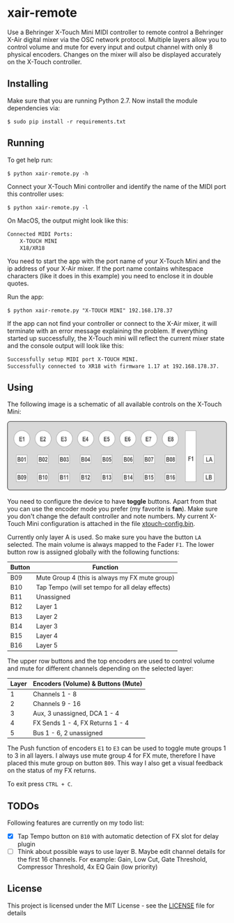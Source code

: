 # xair-remote

Use a Behringer X-Touch Mini MIDI controller to remote control a Behringer X-Air digital mixer via the OSC network protocol. Multiple layers allow you to control volume and mute for every input and output channel with only 8 physical encoders. Changes on the mixer will also be displayed accurately on the X-Touch controller.

## Installing

Make sure that you are running Python 2.7. Now install the module dependencies via:

	$ sudo pip install -r requirements.txt

## Running

To get help run:

	$ python xair-remote.py -h

Connect your X-Touch Mini controller and identify the name of the MIDI port this controller uses:

	$ python xair-remote.py -l

On MacOS, the output might look like this:

	Connected MIDI Ports:
	    X-TOUCH MINI
	    X18/XR18

You need to start the app with the port name of your X-Touch Mini and the ip address of your X-Air mixer. If the port name contains whitespace characters (like it does in this example) you need to enclose it in double quotes.

Run the app:

	$ python xair-remote.py "X-TOUCH MINI" 192.168.178.37

If the app can not find your controller or connect to the X-Air mixer, it will terminate with an error message explaining the problem. If everything started up successfully, the X-Touch mini will reflect the current mixer state and the console output will look like this:

	Successfully setup MIDI port X-TOUCH MINI.
	Successfully connected to XR18 with firmware 1.17 at 192.168.178.37.

## Using

The following image is a schematic of all available controls on the X-Touch Mini:

![X-Touch Mini controls](img/xtm-layout.png)

You need to configure the device to have **toggle** buttons. Apart from that you can use the encoder mode you prefer (my favorite is **fan**). Make sure you don't change the default controller and note numbers. My current X-Touch Mini configuration is attached in the file [xtouch-config.bin](xtouch-config.bin).

Currently only layer A is used. So make sure you have the button `LA` selected. The main volume is always mapped to the Fader `F1`. The lower button row is assigned globally with the following functions:

Button | Function
------ | ------------------------------------------------
B09    | Mute Group 4 (this is always my FX mute group)
B10    | Tap Tempo (will set tempo for all delay effects)
B11    | Unassigned
B12    | Layer 1
B13    | Layer 2
B14    | Layer 3
B15    | Layer 4
B16    | Layer 5 

The upper row buttons and the top encoders are used to control volume and mute for different channels depending on the selected layer:

Layer | Encoders (Volume) & Buttons (Mute)
----- | ----------------------------------
1     | Channels 1 - 8
2     | Channels 9 - 16
3     | Aux, 3 unassigned, DCA 1 - 4
4     | FX Sends 1 - 4, FX Returns 1 - 4
5     | Bus 1 - 6, 2 unassigned

The Push function of encoders `E1` to `E3` can be used to toggle mute groups 1 to 3 in all layers. I always use mute group 4 for FX mute, therefore I have placed this mute group on button `B09`. This way I also get a visual feedback on the status of my FX returns.

To exit press `CTRL + C`.

## TODOs

Following features are currently on my todo list:

- [x] Tap Tempo button on `B10` with automatic detection of FX slot for delay plugin
- [ ] Think about possible ways to use layer B. Maybe edit channel details for the first 16 channels. For example: Gain, Low Cut, Gate Threshold, Compressor Threshold, 4x EQ Gain (low priority)

## License

This project is licensed under the MIT License - see the [LICENSE](LICENSE) file for details
